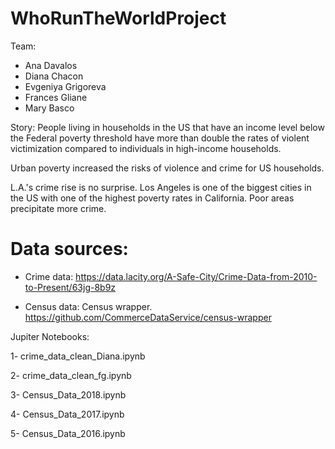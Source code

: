 # WhoRunTheWorldProject

Team:
- Ana Davalos
- Diana Chacon
- Evgeniya Grigoreva
- Frances Gliane
- Mary Basco

Story:
People living in households in the US that have an income level below the Federal poverty threshold have more than double the rates of violent victimization compared to individuals in high-income households.

Urban poverty increased the risks of violence and crime for US households.

L.A.'s crime rise is no surprise. Los Angeles is one of the biggest cities in the US with one of the highest poverty rates in California. Poor areas precipitate more crime.

# Data sources:

- Crime data: 
https://data.lacity.org/A-Safe-City/Crime-Data-from-2010-to-Present/63jg-8b9z

- Census data: 
Census wrapper. https://github.com/CommerceDataService/census-wrapper

Jupiter Notebooks:

1- crime_data_clean_Diana.ipynb

2- crime_data_clean_fg.ipynb

3- Census_Data_2018.ipynb

4- Census_Data_2017.ipynb

5- Census_Data_2016.ipynb
